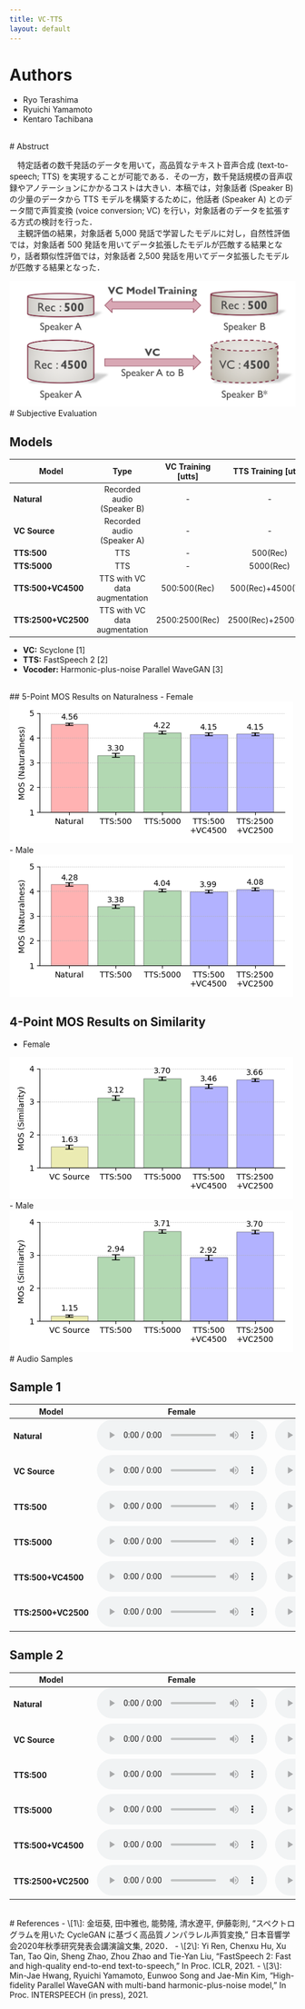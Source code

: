 ```yaml
---
title: VC-TTS
layout: default
---
```



# Authors
- Ryo Terashima
- Ryuichi Yamamoto
- Kentaro Tachibana

<br/>
# Abstruct

　特定話者の数千発話のデータを用いて，高品質なテキスト音声合成 (text-to-speech; TTS) を実現することが可能である．その一方，数千発話規模の音声収録やアノテーションにかかるコストは大きい．本稿では，対象話者  (Speaker B) の少量のデータから TTS モデルを構築するために，他話者  (Speaker A) とのデータ間で声質変換 (voice conversion; VC) を行い，対象話者のデータを拡張する方式の検討を行った．<br/>
　主観評価の結果，対象話者 5,000 発話で学習したモデルに対し，自然性評価では，対象話者 500 発話を用いてデータ拡張したモデルが匹敵する結果となり，話者類似性評価では，対象話者 2,500 発話を用いてデータ拡張したモデルが匹敵する結果となった．

<!--<img src="./asj2021autumn/img/fig1.png" width="600">-->
<img src="./asj2021autumn/img/fig2.png" width="600">


<br/>
# Subjective Evaluation

## Models

| Model              | Type                 | VC Training [utts] | TTS Training [utts] |
|--------------------|:--------------------:|:------------------:|:-------------------:|
| **Natural** | Recorded audio (Speaker B)| - | - |
| **VC Source** | Recorded audio (Speaker A)| - | - |
| **TTS:500** | TTS | - | 500(Rec) |
| **TTS:5000** | TTS | - | 5000(Rec) |
| **TTS:500+VC4500** | TTS with VC data augmentation | 500:500(Rec) | 500(Rec)+4500(VC) |
| **TTS:2500+VC2500** | TTS with VC data augmentation | 2500:2500(Rec) | 2500(Rec)+2500(VC) |

- **VC:** Scyclone \[1\]
- **TTS:** FastSpeech 2 \[2\]
- **Vocoder:** Harmonic-plus-noise Parallel WaveGAN \[3\]

<!--
## 5-Point MOS Results on Naturalness

| Model                   | Female               | Male                |
|-------------------------|:--------------------:|:-------------------:|
| **Natural** | 4.56 ± 0.05 | 4.28 ± 0.06 |
| **TTS:500** | 3.30 ± 0.08 | 3.38 ± 0.08 |
| **TTS:5000** | 4.22 ± 0.06 | 4.04 ± 0.06 |
| **TTS:500+VC4500** | 4.15 ± 0.06 | 3.99 ± 0.07 |
| **TTS:2500+VC2500** | 4.15 ± 0.06 | 4.08 ± 0.06 |

## 4-Point MOS Results on Similarity

| Model                   | Female               | Male                |
|-------------------------|:--------------------:|:-------------------:|
| **VC Source** | 1.63 ± 0.06 | 1.15 ± 0.03 |
| **TTS:500** | 3.12 ± 0.07 | 2.94 ± 0.08 |
| **TTS:5000** | 3.70 ± 0.05 | 3.71 ± 0.05 |
| **TTS:500+VC4500** | 3.46 ± 0.06 | 2.92 ± 0.08 |
| **TTS:2500+VC2500** | 3.66 ± 0.05 | 3.70 ± 0.05 |
-->


<br/>
## 5-Point MOS Results on Naturalness
- Female<br/>
<img src="./asj2021autumn/img/Nat_MOS_fyma.png">
- Male<br/>
<img src="./asj2021autumn/img/Nat_MOS_mksk.png">


## 4-Point MOS Results on Similarity
- Female<br/>
<img src="./asj2021autumn/img/Sim_MOS_fyma.png">
- Male<br/>
<img src="./asj2021autumn/img/Sim_MOS_mksk.png">


<br/>
# Audio Samples

## Sample 1

| Model                   | Female               | Male                |
|-------------------------|:--------------------:|:-------------------:|
| **Natural** | <audio controls src="./asj2021autumn/samples/natural/fyma05051.wav"></audio> | <audio controls src="./asj2021autumn/samples/natural/mksk05051.wav"></audio> |
| **VC Source** | <audio controls src="./asj2021autumn/samples/vc_sorce/fmkm05051.wav"></audio> | <audio controls src="./asj2021autumn/samples/vc_sorce/mtsk05051.wav"></audio> |
| **TTS:500** | <audio controls src="./asj2021autumn/samples/tts500/fyma05051_gen.wav"></audio> | <audio controls src="./asj2021autumn/samples/tts500/mksk05051_gen.wav"></audio> |
| **TTS:5000** | <audio controls src="./asj2021autumn/samples/tts5000/fyma05051_gen.wav"></audio> | <audio controls src="./asj2021autumn/samples/tts5000/mksk05051_gen.wav"></audio> |
| **TTS:500+VC4500** | <audio controls src="./asj2021autumn/samples/tts500+vc4500/fyma05051_gen.wav"></audio> | <audio controls src="./asj2021autumn/samples/tts500+vc4500/mksk05051_gen.wav"></audio> |
| **TTS:2500+VC2500** | <audio controls src="./asj2021autumn/samples/tts2500+vc2500/fyma05051_gen.wav"></audio> | <audio controls src="./asj2021autumn/samples/tts2500+vc2500/mksk05051_gen.wav"></audio> |


## Sample 2

| Model                   | Female               | Male                |
|-------------------------|:--------------------:|:-------------------:|
| **Natural** | <audio controls src="./asj2021autumn/samples/natural/fyma05137.wav"></audio> | <audio controls src="./asj2021autumn/samples/natural/mksk05137.wav"></audio> |
| **VC Source** | <audio controls src="./asj2021autumn/samples/vc_sorce/fmkm05137.wav"></audio> | <audio controls src="./asj2021autumn/samples/vc_sorce/mtsk05137.wav"></audio> |
| **TTS:500** | <audio controls src="./asj2021autumn/samples/tts500/fyma05137_gen.wav"></audio> | <audio controls src="./asj2021autumn/samples/tts500/mksk05137_gen.wav"></audio> |
| **TTS:5000** | <audio controls src="./asj2021autumn/samples/tts5000/fyma05137_gen.wav"></audio> | <audio controls src="./asj2021autumn/samples/tts5000/mksk05137_gen.wav"></audio> |
| **TTS:500+VC4500** | <audio controls src="./asj2021autumn/samples/tts500+vc4500/fyma05137_gen.wav"></audio> | <audio controls src="./asj2021autumn/samples/tts500+vc4500/mksk05137_gen.wav"></audio> |
| **TTS:2500+VC2500** | <audio controls src="./asj2021autumn/samples/tts2500+vc2500/fyma05137_gen.wav"></audio> | <audio controls src="./asj2021autumn/samples/tts2500+vc2500/mksk05137_gen.wav"></audio> |



<br/>
# References
- \[1\]: 金垣葵, 田中雅也, 能勢隆, 清水遼平, 伊藤彰則, “スペクトログラムを用いた CycleGAN に基づく高品質ノンパラレル声質変換,” 日本音響学会2020年秋季研究発表会講演論文集, 2020．
- \[2\]: Yi Ren, Chenxu Hu, Xu Tan, Tao Qin, Sheng Zhao, Zhou Zhao and Tie-Yan Liu, “FastSpeech 2: Fast and high-quality end-to-end text-to-speech,” In Proc. ICLR, 2021.
- \[3\]: Min-Jae Hwang, Ryuichi Yamamoto, Eunwoo Song and Jae-Min Kim, “High-fidelity Parallel WaveGAN with multi-band harmonic-plus-noise model,” In Proc. INTERSPEECH (in press), 2021.
